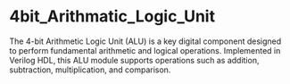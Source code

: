 # 4bit_Arithmatic_Logic_Unit
The 4-bit Arithmetic Logic Unit (ALU) is a key digital component designed to perform fundamental arithmetic and logical operations. Implemented in Verilog HDL, this ALU module supports operations such as addition, subtraction, multiplication, and comparison. 
